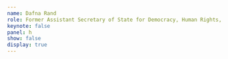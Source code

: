 ```yaml
---
name: Dafna Rand
role: Former Assistant Secretary of State for Democracy, Human Rights, and Labor, United Statesd
keynote: false
panel: h
show: false
display: true
---
```

